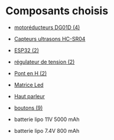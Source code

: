 # Composants choisis
-  [motoréducteurs DG01D (4)](https://www.gotronic.fr/art-paire-de-motoreducteurs-dg01d-18760.htm)
- [Capteurs ultrasons HC-SR04](https://fr.rs-online.com/web/p/complements-bbc-micro-bit/2153181?cm_mmc=FR-PLA-DS3A-_-google-_-CSS_FR_FR_PMAX_Catch+All-_--_-2153181&matchtype=&gclid=Cj0KCQjwhL6pBhDjARIsAGx8D5-BED68pMQ75dNnjlACZMhun-Wh4_RFSkSDXMgFpfgZSERNaZ7kiJ8aAsMqEALw_wcB&gclsrc=aw.ds)
- [ESP32 (2)](https://www.amazon.fr/AZDelivery-Development-successeur-Compatible-incluant/dp/B071P98VTG/ref=asc_df_B071P98VTG/?tag=googshopfr-21&linkCode=df0&hvadid=194939354820&hvpos=&hvnetw=g&hvrand=15190443785399676264&hvpone=&hvptwo=&hvqmt=&hvdev=c&hvdvcmdl=&hvlocint=&hvlocphy=9055289&hvtargid=pla-367709801435&th=1)
- [régulateur de tension (2)](https://www.amazon.fr/ICQUANZX-régulateur-Régulateur-dalimentation-convertisseur/dp/B07VQ89RZG/ref=sr_1_48?__mk_fr_FR=ÅMÅŽÕÑ&crid=3BC8P1J13UTS7&dib=eyJ2IjoiMSJ9.11OAkEPRVPHFO9ez06k6tXAPcaiCdpHiUDkyB3JN-k8hDANoCK7atP1dKaI5SxAK_xpI-B0cRPPbgSt3Yto_ekBPTXHAgYpXyBND0-TyZsyqj1KZ5CcQhQ49D27T_jM3CH1vuhIY_EGbUrZalycQ1XpyNweU9JsJynr2GA5eZHOuOD9MShva0zUUWoUQ22E-RBCEA8v9JzU7PG7bFyEpzbC2x5CbpVTXlz0qws3Ci7DmJf1UM2w_CLJlaS200ikmZuOawxdVONRCWUWXJC9A_O5lnHGjYNbh4umZzN9cjcc.8fqSkM5GzAPOm3cI3LYATt61HefMjd5mtSfylU4Mesw&dib_tag=se&keywords=régulateur+de+tension&qid=1713340018&sprefix=régulateur+de+tension%2Caps%2C73&sr=8-48)
- [Pont en H (2)](https://www.amazon.fr/DollaTek-Module-Stepper-Controller-Arduino/dp/B07DK6Q8F9/ref=asc_df_B07DK6Q8F9/?tag=googshopfr-21&linkCode=df0&hvadid=313922658212&hvpos=&hvnetw=g&hvrand=3250475797529703199&hvpone=&hvptwo=&hvqmt=&hvdev=c&hvdvcmdl=&hvlocint=&hvlocphy=9055289&hvtargid=pla-717167482690&psc=1&tag=&ref=&adgrpid=64027343753&hvpone=&hvptwo=&hvadid=313922658212&hvpos=&hvnetw=g&hvrand=3250475797529703199&hvqmt=&hvdev=c&hvdvcmdl=&hvlocint=&hvlocphy=9055289&hvtargid=pla-717167482690)
- [Matrice Led](https://www.amazon.fr/POPESQ%C2%AE-Matrice-32x32mm-Commun-Cathode/dp/B07DTB9FL1/ref=sr_1_26?__mk_fr_FR=%C3%85M%C3%85%C5%BD%C3%95%C3%91&crid=1XUCK3EJGELCM&keywords=matrice+%C3%A0+led+788bs&qid=1701860964&sprefix=matrice+%C3%A0+led+788bs%2Caps%2C72&sr=8-26)
- [Haut parleur](https://fr.rs-online.com/web/p/haut-parleurs-miniatures/1176044?cm_mmc=FR-PLA-DS3A-_-google-_-CFS_FR_FR_RS+PRO_PO4700199950-_-Passifs-_-1176044&matchtype=&pla-2208135692864&gclid=Cj0KCQjwhL6pBhDjARIsAGx8D589cs3lwPpSl5P98mZR2Cp2bQqqHD4tWUP4Squ27w2gC6zf42AYmCEaAi8-EALw_wcB&gclsrc=aw.ds)
- [boutons (9)](https://fr.rs-online.com/web/p/interrupteurs-tactiles/7856260?cm_mmc=FR-PLA-DS3A-_-google-_-CSS_FR_FR_PMAX_Catch+All-_--_-7856260&matchtype=&gclid=Cj0KCQjwhL6pBhDjARIsAGx8D58hkP2zvBcM6ZSsGj70YbIfFDQaYlgsnROFUcGeCE2slgCaL6OLbkgaAhupEALw_wcB&gclsrc=aw.ds)


- batterie lipo 11V 5000 mAh
- batterie lipo 7.4V 800 mAh